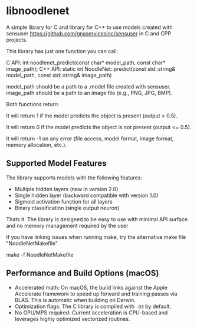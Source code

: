 # libnoodlenet
A simple library for C and library for C++ to use models created with sensuser https://github.com/gnaservicesinc/sensuser in C and CPP projects.


This library has just one function you can call:

C API:
int noodlenet_predict(const char* model_path, const char* image_path);
C++ API:
static int NoodleNet::predict(const std::string& model_path, const std::string& image_path)

model_path should be a path to a .model file created with sensuser.
image_path should be a path to an image file (e.g., PNG, JPG, BMP).

Both functions return:

It will return 1 if the model predicts the object is present (output > 0.5).

It will return 0 if the model predicts the object is not present (output <= 0.5).

It will return -1 on any error (file access, model format, image format, memory allocation, etc.).

## Supported Model Features

The library supports models with the following features:
- Multiple hidden layers (new in version 2.0)
- Single hidden layer (backward compatible with version 1.0)
- Sigmoid activation function for all layers
- Binary classification (single output neuron)


Thats it. The library is designed to be easy to use with minimal API surface and no memory management required by the user


If you have linking issues when running make, try the alternative make file "NoodleNetMakefile"

make -f NoodleNetMakefile

## Performance and Build Options (macOS)

- Accelerated math: On macOS, the build links against the Apple Accelerate framework to speed up forward and training passes via BLAS. This is automatic when building on Darwin.
- Optimization flags: The C library is compiled with `-O3` by default.
- No GPU/MPS required: Current acceleration is CPU-based and leverages highly optimized vectorized routines.
